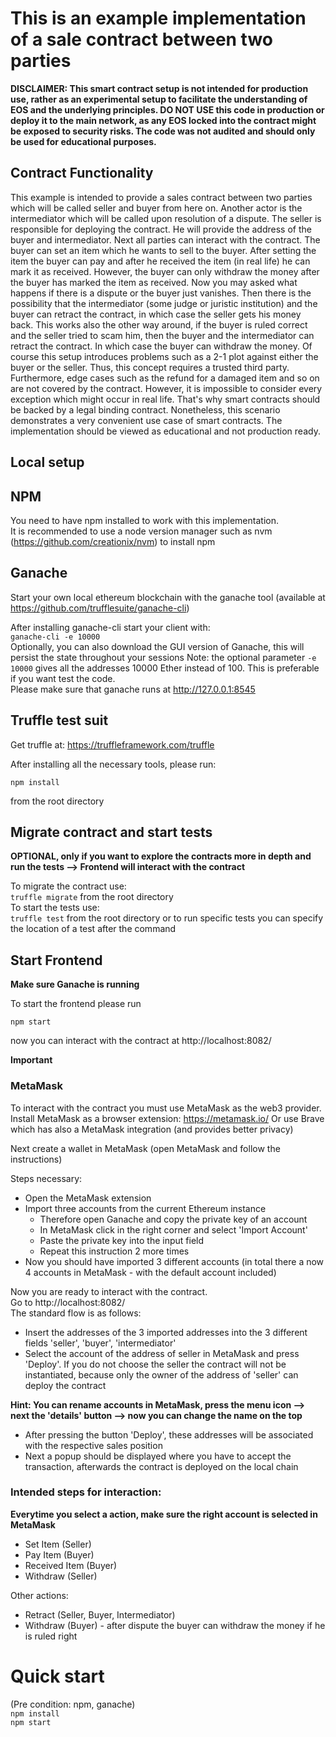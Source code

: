 # This is an example implementation of a sale contract between two parties

**DISCLAIMER: This smart contract setup is not intended for production use, rather as an experimental setup 
to facilitate the understanding of EOS and the underlying principles. DO NOT USE this code in production or deploy it 
to the main network, as any EOS locked into the contract might be exposed to security risks. The code was not audited and 
should only be used for educational purposes.**

## Contract Functionality
This example is intended to provide a sales contract between two parties which will be called seller and buyer from here on. Another actor is the intermediator which will be called upon resolution of a dispute. The seller is responsible for deploying the contract. He will provide the address of the buyer and intermediator. Next all parties can interact with the contract. The buyer can set an item which he wants to sell to the buyer. After setting the item the buyer can pay and after he received the item (in real life) he can mark it as received. However, the buyer can only withdraw the money after the buyer has marked the item as received. Now you may asked what happens if there is a dispute or the buyer just vanishes. Then there is the possibility that the intermediator (some judge or juristic institution) and the buyer can retract the contract, in which case the seller gets his money back. This works also the other way around, if the buyer is ruled correct and the seller tried to scam him, then the buyer and the intermediator can retract the contract. In which case the buyer can withdraw the money. 
Of course this setup introduces problems such as a 2-1 plot against either the buyer or the seller. Thus, this concept requires a trusted third party. Furthermore, edge cases such as the refund for a damaged item and so on are not covered by the contract. However, it is impossible to consider every exception which might occur in real life. That's why smart contracts should be backed by a legal binding contract. Nonetheless, this scenario demonstrates a very convenient use case of smart contracts. The implementation should be viewed as educational and not production ready.

## Local setup

## NPM
You need to have npm installed to work with this implementation.  
It is recommended to use a node version manager such as nvm  (https://github.com/creationix/nvm) to install npm

## Ganache
Start your own local ethereum blockchain with the ganache tool (available at https://github.com/trufflesuite/ganache-cli)


After installing ganache-cli start your client with:  
`ganache-cli -e 10000`  
Optionally, you can also download the GUI version of Ganache, this will persist the state throughout your sessions
Note: the optional parameter `-e 10000` gives all the addresses 10000 Ether instead of 100. This is preferable if you want test the code.  
Please make sure that ganache runs at http://127.0.0.1:8545

## Truffle test suit
Get truffle at: https://truffleframework.com/truffle

After installing all the necessary tools, please run:  

`npm install`  

from the root directory  
  

## Migrate contract and start tests
**OPTIONAL, only if you want to explore the contracts more in depth and run the tests --> Frontend will interact with the contract**  

To migrate the contract use:  
`truffle migrate` from the root directory  
To start the tests use:  
`truffle test` from the root directory or to run specific tests you can specify the location of a test after the command

## Start Frontend
**Make sure Ganache is running**

To start the frontend please run  
  
`npm start`  

now you can interact with the contract at http://localhost:8082/

**Important**
### MetaMask

To interact with the contract you must use MetaMask as the web3 provider.
Install MetaMask as a browser extension: https://metamask.io/
Or use Brave which has also a MetaMask integration (and provides better privacy)

Next create a wallet in MetaMask (open MetaMask and follow the instructions)

Steps necessary: 
- Open the MetaMask extension
- Import three accounts from the current Ethereum instance
  - Therefore open Ganache and copy the private key of an account
  - In MetaMask click in the right corner and select 'Import Account'
  - Paste the private key into the input field
  - Repeat this instruction 2 more times
- Now you should have imported 3 different accounts (in total there a now 4 accounts in MetaMask - with the default account included)

Now you are ready to interact with the contract.  
Go to http://localhost:8082/  
The standard flow is as follows:
- Insert the addresses of the 3 imported addresses into the 3 different fields 'seller', 'buyer', 'intermediator'
- Select the account of the address of seller in MetaMask and press 'Deploy'. If you do not choose the seller the contract will not be instantiated, because only the owner of the address of 'seller' can deploy the contract

**Hint: You can rename accounts in MetaMask, press the menu icon --> next the 'details' button --> now you can change the name on the top**
- After pressing the button 'Deploy', these addresses will be associated with the respective sales position
- Next a popup should be displayed where you have to accept the transaction, afterwards the contract is deployed on the local chain

### Intended steps for interaction: 
**Everytime you select a action, make sure the right account is selected in MetaMask**
- Set Item (Seller)
- Pay Item (Buyer)
- Received Item (Buyer)
- Withdraw (Seller)

Other actions:
- Retract (Seller, Buyer, Intermediator)
- Withdraw (Buyer) - after dispute the buyer can withdraw the money if he is ruled right


# Quick start
(Pre condition: npm, ganache)  
`npm install`  
`npm start`